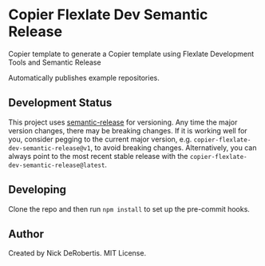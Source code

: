 # Copier Flexlate Dev Semantic Release

Copier template to generate a Copier template using Flexlate Development Tools and Semantic Release

Automatically publishes example repositories.

## Development Status

This project uses [semantic-release](https://github.com/semantic-release/semantic-release) for versioning.
Any time the major version changes, there may be breaking changes. If it is working well for you, consider
pegging to the current major version, e.g. `copier-flexlate-dev-semantic-release@v1`, to avoid breaking changes. Alternatively,
you can always point to the most recent stable release with the `copier-flexlate-dev-semantic-release@latest`.

## Developing

Clone the repo and then run `npm install` to set up the pre-commit hooks.

## Author

Created by Nick DeRobertis. MIT License.
